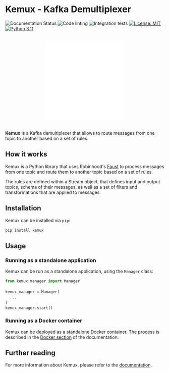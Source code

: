 # Kemux - Kafka Demultiplexer

![Documentation Status](https://readthedocs.org/projects/kemux/badge/?version=latest&style=plastic)
![Code linting](https://github.com/kamilrybacki/kemux/actions/workflows/linting.yml/badge.svg)
![Integration tests](https://github.com/kamilrybacki/kemux/actions/workflows/integration.yml/badge.svg)
[![License: MIT](https://img.shields.io/badge/License-MIT-green.svg)](https://opensource.org/licenses/MIT)
[![Python 3.11](https://img.shields.io/badge/python-3.11-green.svg)](https://www.python.org/downloads/release/python-311/)

<div style="margin-bottom: 2rem; margin-top: 2rem; width: 100%; display: flex; justify-content: center;">
  <img src="docs/assets/images/logo.svg" data-canonical-src="docs/assets/images/logo.svg" width="250"/>
</div>

**Kemux** is a Kafka demultiplexer that allows to route messages from one topic to another based on a set of rules.

## How it works

Kemux is a Python library that uses Robinhood's [Faust] to process messages from one topic and route them to another topic based on a set of rules.

The rules are defined within a Stream object, that defines input and output topics, schema of their messages, as well as a set of filters and transformations that are applied to messages.

## Installation

Kemux can be installed via `pip`:

```bash
pip install kemux
```

## Usage

### Running as a standalone application

Kemux can be run as a standalone application, using the `Manager` class:

```python
from kemux.manager import Manager

kemux_manager = Manager(
  ...
)
kemux_manager.start()
```

### Running as a Docker container

Kemux can be deployed as a standalone Docker container. The process is described in the [Docker section] of the documentation.

## Further reading

For more information about Kemux, please refer to the [documentation].

[Faust]: https://faust.readthedocs.io/en/latest/index.html
[Docker section]: https://kemux.readthedocs.io/en/latest/user-guide/docker/
[documentation]: https://kemux.readthedocs.io/en/latest/user-guide/docker/
